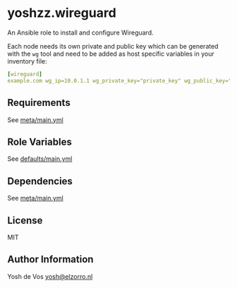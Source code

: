 yoshzz.wireguard
================

An Ansible role to install and configure Wireguard.

Each node needs its own private and public key which can be generated with the `wg` tool and need to be added as host 
specific variables in your inventory file:

```yaml
[wireguard]
example.com wg_ip=10.0.1.1 wg_private_key="private_key" wg_public_key="public_key"
```

Requirements
------------

See [meta/main.yml](meta/main.yml)

Role Variables
--------------

See [defaults/main.yml](defaults/main.yml)

Dependencies
------------

See [meta/main.yml](meta/main.yml)

License
-------

MIT

Author Information
------------------

Yosh de Vos <yosh@elzorro.nl>
